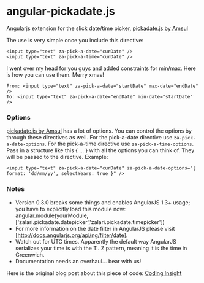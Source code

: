 angular-pickadate.js
====================

Angularjs extension for the slick date/time picker, [pickadate.js by Amsul](http://amsul.ca/pickadate.js/)

The use is very simple once you include this directive:

    <input type="text" za-pick-a-date="curDate" />
    <input type="text" za-pick-a-time="curDate" />

I went over my head for you guys and added constraints for min/max. Here is how you can use them. Merry xmas!

    From: <input type="text" za-pick-a-date="startDate" max-date="endDate" />
    To: <input type="text" za-pick-a-date="endDate" min-date="startDate" />

### Options

[pickadate.js by Amsul](http://amsul.ca/pickadate.js/) has a lot of options. You can control the options by
through these directives as well.
For the pick-a-date directive use `za-pick-a-date-options`.
For the pick-a-time directive use `za-pick-a-time-options`.
Pass in a structure like this { ... } with all the options you can think of. They will be passed to the directive.
Example:

    <input type="text" za-pick-a-date="curDate" za-pick-a-date-options="{ format: 'dd/mm/yy', selectYears: true }" />

### Notes

 - Version 0.3.0 breaks some things and enables AngularJS 1.3+ usage; you have to explicitly load this module now:
    angular.module(yourModule,['zalari.pickadate.datepicker','zalari.pickadate.timepicker'])
 - For more information on the date filter in AngularJS please visit [http://docs.angularjs.org/api/ng/filter/date].
 - Watch out for UTC times. Apparently the default way AngularJS serializes your time is with the T…Z pattern, meaning it is the time in Greenwich. 
 - Documentation needs an overhaul... bear with us!

Here is the original blog post about this piece of code: [Coding Insight](http://www.codinginsight.com/angularjs-and-pickadate/)

